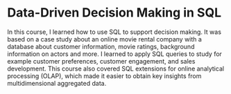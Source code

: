 # Data-Driven Decision Making in SQL
In this course, I learned how to use SQL to support decision making. It was based on a case study about an online movie rental company with a database about customer information, movie ratings, background information on actors and more. I learned to apply SQL queries to study for example customer preferences, customer engagement, and sales development. This course also covered SQL extensions for online analytical processing (OLAP), which made it easier to obtain key insights from multidimensional aggregated data.
